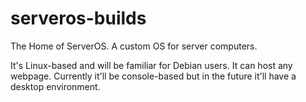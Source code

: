 # serveros-builds
The Home of ServerOS. A custom OS for server computers.

It's Linux-based and will be familiar for Debian users. It can host any webpage.
Currently it'll be console-based but in the future it'll have a desktop environment.
